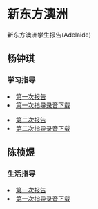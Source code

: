 # 新东方澳洲
新东方澳洲学生报告(Adelaide)

## 杨钟琪
### 学习指导
<a href="https://github.com/JoeFu/xdf/blob/master/yzq/%E6%9D%A8%E9%92%9F%E6%A3%8B-%E5%85%B3%E7%88%B1%E8%AE%A1%E5%88%92%E5%AD%A6%E4%B9%A0%E6%8C%87%E5%AF%BC%E6%8A%A5%E5%91%8A.pdf"><li>第一次报告</li></a>
<a href="https://www.dropbox.com/s/jqosmom2amrpcbl/%E6%9D%A8%E9%92%9F%E7%90%AA%E6%8C%87%E5%AF%BC.m4a?dl=0"><li>第一次指导录音下载</li></a>


<a href=""><li>第二次报告</li></a>
<a href=""><li>第二次指导录音下载</li></a>


## 陈桢煜
### 生活指导
<a href=""><li>第一次报告</li></a>
<a href=""><li>第一次指导录音下载</li></a>
